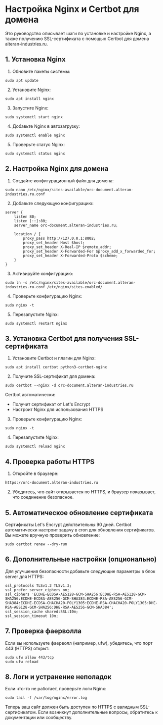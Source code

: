 # Настройка Nginx и Certbot для домена

Это руководство описывает шаги по установке и настройке Nginx, а также получению SSL-сертификата с помощью Certbot для домена alteran-industries.ru.

## 1. Установка Nginx

1. Обновите пакеты системы:
```
sudo apt update
```

2. Установите Nginx:
```
sudo apt install nginx
```

3. Запустите Nginx:
```
sudo systemctl start nginx
```

4. Добавьте Nginx в автозагрузку:
```
sudo systemctl enable nginx
```

5. Проверьте статус Nginx:
```
sudo systemctl status nginx
```

## 2. Настройка Nginx для домена

1. Создайте конфигурационный файл для домена:
```
sudo nano /etc/nginx/sites-available/orc-document.alteran-industries.ru.conf
```

2. Добавьте следующую конфигурацию:
```
server {
    listen 80;
    listen [::]:80;
    server_name orc-document.alteran-industries.ru;

    location / {
        proxy_pass http://127.0.0.1:8002;
        proxy_set_header Host $host;
        proxy_set_header X-Real-IP $remote_addr;
        proxy_set_header X-Forwarded-For $proxy_add_x_forwarded_for;
        proxy_set_header X-Forwarded-Proto $scheme;
    }
}
```

3. Активируйте конфигурацию:
```
sudo ln -s /etc/nginx/sites-available/orc-document.alteran-industries.ru.conf /etc/nginx/sites-enabled/
```

4. Проверьте конфигурацию Nginx:
```
sudo nginx -t
```

5. Перезапустите Nginx:
```
sudo systemctl restart nginx
```

## 3. Установка Certbot для получения SSL-сертификата

1. Установите Certbot и плагин для Nginx:
```
sudo apt install certbot python3-certbot-nginx
```

2. Получите SSL-сертификат для домена:
```
sudo certbot --nginx -d orc-document.alteran-industries.ru
```

Certbot автоматически:
- Получит сертификат от Let's Encrypt
- Настроит Nginx для использования HTTPS

3. Проверьте конфигурацию Nginx:
```
sudo nginx -t
```

4. Перезапустите Nginx:
```
sudo systemctl reload nginx
```

## 4. Проверка работы HTTPS

1. Откройте в браузере:
```
https://orc-document.alteran-industries.ru
```

2. Убедитесь, что сайт открывается по HTTPS, и браузер показывает, что соединение безопасное.

## 5. Автоматическое обновление сертификата

Сертификаты Let's Encrypt действительны 90 дней. Certbot автоматически настроит задачу в cron для обновления сертификатов. Вы можете вручную проверить обновление:
```
sudo certbot renew --dry-run
```

## 6. Дополнительные настройки (опционально)

Для улучшения безопасности добавьте следующие параметры в блок server для HTTPS:
```
ssl_protocols TLSv1.2 TLSv1.3;
ssl_prefer_server_ciphers on;
ssl_ciphers 'ECDHE-ECDSA-AES128-GCM-SHA256:ECDHE-RSA-AES128-GCM-SHA256:ECDHE-ECDSA-AES256-GCM-SHA384:ECDHE-RSA-AES256-GCM-SHA384:ECDHE-ECDSA-CHACHA20-POLY1305:ECDHE-RSA-CHACHA20-POLY1305:DHE-RSA-AES128-GCM-SHA256:DHE-RSA-AES256-GCM-SHA384';
ssl_session_cache shared:SSL:10m;
ssl_session_timeout 10m;
```

## 7. Проверка фаерволла

Если вы используете фаерволл (например, ufw), убедитесь, что порт 443 (HTTPS) открыт:
```
sudo ufw allow 443/tcp
sudo ufw reload
```

## 8. Логи и устранение неполадок

Если что-то не работает, проверьте логи Nginx:
```
sudo tail -f /var/log/nginx/error.log
```

Теперь ваш сайт должен быть доступен по HTTPS с валидным SSL-сертификатом. Если возникнут дополнительные вопросы, обратитесь к документации или сообществу.